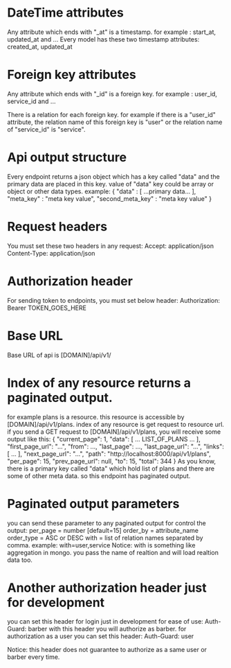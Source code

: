 # DateTime attributes
Any attribute which ends with "_at" is a timestamp.
    for example : start_at, updated_at and ...
Every model has these two timestamp attributes:
    created_at, updated_at


# Foreign key attributes
Any attribute which ends with "_id" is a foreign key.
    for example : user_id, service_id and ...

There is a relation for each foreign key.
for example if there is a "user_id" attribute, the relation name of this foreign key is "user"
or the relation name of "service_id" is "service".


# Api output structure
Every endpoint returns a json object which has a key called "data" and the primary data are placed in this key.
value of "data" key could be array or object or other data types.
example:
{
    "data" : [ ...primary data... ],
    "meta_key" : "meta key value",
    "second_meta_key" : "meta key value"
}


# Request headers
You must set these two headers in any request:
    Accept: application/json
    Content-Type: application/json


# Authorization header
For sending token to endpoints, you must set below header:
    Authorization: Bearer TOKEN_GOES_HERE


# Base URL
Base URL of api is [DOMAIN]/api/v1/


# Index of any resource returns a paginated output.
for example plans is a resource.
this resource is accessible by [DOMAIN]/api/v1/plans.
index of any resource is get request to resource url.
if you send a GET request to [DOMAIN]/api/v1/plans, you will receive some output like this:
{
    "current_page": 1,
    "data": [ ... LIST_OF_PLANS ... ],
    "first_page_url": "...",
    "from": ...,
    "last_page": ...,
    "last_page_url": "...",
    "links": [ ... ],
    "next_page_url": "...",
    "path": "http:\/\/localhost:8000\/api\/v1\/plans",
    "per_page": 15,
    "prev_page_url": null,
    "to": 15,
    "total": 344
}
As you know, there is a primary key called "data" which hold list of plans and there are some of other meta data.
so this endpoint has paginated output.


# Paginated output parameters
you can send these parameter to any paginated output for control the output:
per_page = number [default=15]
order_by = attribute_name
order_type = ASC or DESC
with = list of relation names separated by comma.
    example:  with=user,service
Notice: with is something like aggregation in mongo. you pass the name of realtion and will load realtion data too.


# Another authorization header just for development
you can set this header for login just in development for ease of use:
    Auth-Guard: barber
with this header you will authorize as barber.
for authorization as a user you can set this header:
    Auth-Guard: user

Notice: this header does not guarantee to authorize as a same user or barber every time.
